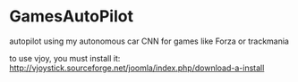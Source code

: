 # GamesAutoPilot
autopilot using my autonomous car CNN for games like Forza or trackmania

to use vjoy, you must install it:
http://vjoystick.sourceforge.net/joomla/index.php/download-a-install
